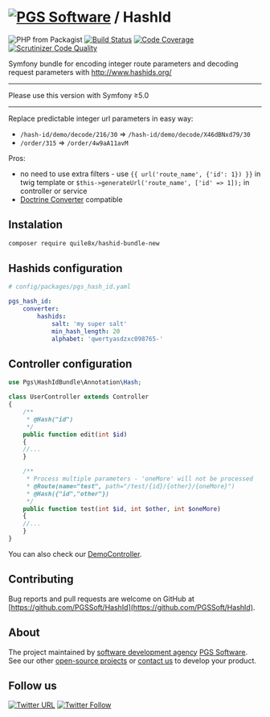 # [![PGS Software](https://www.pgs-soft.com/pgssoft-logo.png)](https://www.pgs-soft.com) / HashId

![PHP from Packagist](https://img.shields.io/packagist/php-v/symfony/symfony.svg)
[![Build Status](https://travis-ci.org/PGSSoft/HashId.svg?branch=3.0)](https://travis-ci.org/PGSSoft/HashId)
[![Code Coverage](https://scrutinizer-ci.com/g/PGSSoft/HashId/badges/coverage.png?b=dev-master)](https://scrutinizer-ci.com/g/PGSSoft/HashId/?branch=dev-master)
[![Scrutinizer Code Quality](https://scrutinizer-ci.com/g/PGSSoft/HashId/badges/quality-score.png?b=dev-master)](https://scrutinizer-ci.com/g/PGSSoft/HashId/?branch=dev-master)

Symfony bundle for encoding integer route parameters and decoding request parameters with <http://www.hashids.org/>
***
Please use this version with Symfony &ge;5.0
***
Replace predictable integer url parameters in easy way:
  * `/hash-id/demo/decode/216/30` => `/hash-id/demo/decode/X46dBNxd79/30`
  * `/order/315` => `/order/4w9aA11avM`  

Pros:
  * no need to use extra filters - use `{{ url('route_name', {'id': 1}) }}` in twig template or `$this->generateUrl('route_name', ['id' => 1]);` in controller or service
  * [Doctrine Converter](http://symfony.com/doc/current/bundles/SensioFrameworkExtraBundle/annotations/converters.html#doctrine-converter) compatible

## Instalation
```bash
composer require quile8x/hashid-bundle-new
```

## Hashids configuration
```yaml
# config/packages/pgs_hash_id.yaml

pgs_hash_id:
    converter:
        hashids:
            salt: 'my super salt'
            min_hash_length: 20
            alphabet: 'qwertyasdzxc098765-'
```

## Controller configuration
```php
use Pgs\HashIdBundle\Annotation\Hash;

class UserController extends Controller
{
    /**
     * @Hash("id")
     */
    public function edit(int $id)
    {
    //...
    }

    /**
     * Process multiple parameters - 'oneMore' will not be processed
     * @Route(name="test", path="/test/{id}/{other}/{oneMore}")
     * @Hash({"id","other"})
     */
    public function test(int $id, int $other, int $oneMore)
    {
    //...
    }
}
```

You can also check our [DemoController](src/Controller/DemoController.php).

## Contributing

Bug reports and pull requests are welcome on GitHub at [https://github.com/PGSSoft/HashId](https://github.com/PGSSoft/HashId).


## About

The project maintained by [software development agency](https://www.pgs-soft.com/) [PGS Software](https://www.pgs-soft.com/).
See our other [open-source projects](https://github.com/PGSSoft) or [contact us](https://www.pgs-soft.com/contact-us/) to develop your product.


## Follow us

[![Twitter URL](https://img.shields.io/twitter/url/http/shields.io.svg?style=social)](https://twitter.com/intent/tweet?text=https://github.com/PGSSoft/InAppPurchaseButton)
[![Twitter Follow](https://img.shields.io/twitter/follow/pgssoftware.svg?style=social&label=Follow)](https://twitter.com/pgssoftware)
